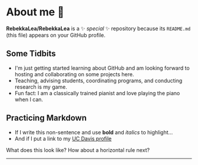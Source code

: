 # About me 👋


**RebekkaLea/RebekkaLea** is a ✨ _special_ ✨ repository because its `README.md` (this file) appears on your GitHub profile.

## Some Tidbits
- I'm just getting started learning about GitHub and am looking forward to hosting and collaborating on some projects here. 
- Teaching, advising students, coordinating programs, and conducting research is my game. 
- Fun fact: I am a classically trained pianist and love playing the piano when I can. 

## Practicing Markdown
- If I write this non-sentence and use **bold** and *italics* to highlight...
- And if I put a link to my [UC Davis profile](https://writing.ucdavis.edu/people/rebekka-andersen)  

What does this look like? How about a horizontal rule next? 

---
